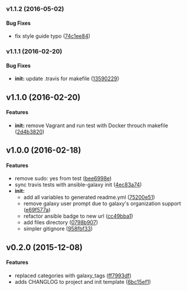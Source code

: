 <a name="v1.1.2"></a>
### v1.1.2 (2016-05-02)


#### Bug Fixes

*   fix style guide typo ([74c1ee84](https://github.com/weareinteractive/gem-ansible-role/commit/74c1ee848b7398ca81bb96b392a2b6d26e1395d6))



<a name="v1.1.1"></a>
### v1.1.1 (2016-02-20)


#### Bug Fixes

* **init:**  update .travis for makefile ([13590229](https://github.com/weareinteractive/gem-ansible-role/commit/13590229073b4c2bca30ea789c772b8366bcf7d4))



<a name="v1.1.0"></a>
## v1.1.0 (2016-02-20)


#### Features

* **init:**  remove Vagrant and run test with Docker throuch makefile ([2d4b3820](https://github.com/weareinteractive/gem-ansible-role/commit/2d4b3820beb50fa8a5edafb39bdaa036eb721cc3))



<a name="v1.0.0"></a>
## v1.0.0 (2016-02-18)


#### Features

*   remove sudo: yes from test ([bee6998e](https://github.com/weareinteractive/gem-ansible-role/commit/bee6998e061770d22a3308e060a3bb5e20294bcc))
*   sync travis tests with ansible-galaxy init ([4ec83a74](https://github.com/weareinteractive/gem-ansible-role/commit/4ec83a741909d0073fbf99d21e99e8a5ed670292))
* **init:**
  *  add all variables to generated readme.yml ([75200e51](https://github.com/weareinteractive/gem-ansible-role/commit/75200e5132c17501875a9653a0ea37711715a456))
  *  remove galaxy user prompt due to galaxy's organization support ([e69f577a](https://github.com/weareinteractive/gem-ansible-role/commit/e69f577ad16355b3dbae86c560daa43ca230dc44))
  *  refactor ansible badge to new url ([cc49bba1](https://github.com/weareinteractive/gem-ansible-role/commit/cc49bba1a4c1f7729b33799e908b2dfdc7bf2f81))
  *  add files directory ([0798b907](https://github.com/weareinteractive/gem-ansible-role/commit/0798b907393ae38622b04703c3a62bd6cdf1d357))
  *  simpler gitignore ([958fbf33](https://github.com/weareinteractive/gem-ansible-role/commit/958fbf33c6dac82902d736c3b9c6fedc0fa84b5c))



<a name="v0.2.0"></a>
## v0.2.0 (2015-12-08)


#### Features

*   replaced categories with galaxy_tags ([ff7993df](https://github.com/weareinteractive/gem-ansible-role/commit/ff7993df8e96a3f03bb245e614b3793a2dcf795f))
*   adds CHANGLOG to project and init template ([6bc15ef1](https://github.com/weareinteractive/gem-ansible-role/commit/6bc15ef1710bca3fee645b00e28863f57982f570))



